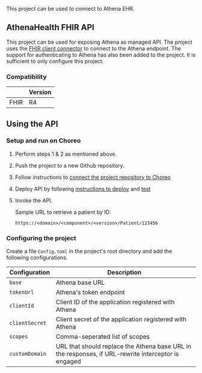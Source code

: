 This project can be used to connect to Athena EHR.

## AthenaHealth FHIR API

This project can be used for exposing Athena as managed API. The project uses the [FHIR client connector](https://central.ballerina.io/wso2healthcare/healthcare.clients.fhirr4) to connect to the Athena endpoint. The support for authenticating to Athena has also been added to the project. It is sufficient to only configure this project.


### Compatibility
|                     | Version                   |
|---------------------|---------------------------|
| FHIR                | R4                        |

## Using the API

### Setup and run on Choreo

1. Perform steps 1 & 2 as mentioned above.

2. Push the project to a new Github repository.

3. Follow instructions to [connect the project repository to Choreo](https://wso2.com/choreo/docs/tutorials/connect-your-existing-ballerina-project-to-choreo/)

4. Deploy API by following [instructions to deploy](https://wso2.com/choreo/docs/tutorials/create-your-first-rest-api/#step-2-deploy) and [test](https://wso2.com/choreo/docs/tutorials/create-your-first-rest-api/#step-3-test)

5. Invoke the API.

    Sample URL to retrieve a patient by ID:

    `https://<domain>/<component>/<version>/Patient/123456`


### Configuring the project

Create a file `Config.toml` in the project's root directory and add the following configurations.

| Configuration     | Description                                                                                             |
|-------------------|---------------------------------------------------------------------------------------------------------|
| `base`            | Athena base URL                                                                                         |
| `tokenUrl`        | Athena's token endpoint                                                                                 |
| `clientId`        | Client ID of the application registered with Athena                                                     |
| `clientSecret`    | Client secret of the application registered with Athena                                                 |
| `scopes`          | Comma-seperated list of scopes                                                                          |
| `customDomain`    | URL that should replace the Athena base URL in the responses, if URL-rewrite interceptor is engaged     |
